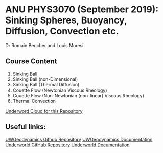 # ANU PHYS3070 (September 2019): Sinking Spheres, Buoyancy, Diffusion, Convection etc.

Dr Romain Beucher and Louis Moresi

## Course Content

1. Sinking Ball
1. Sinking Ball (non-Dimensional)
1. Sinking Ball (Thermal Diffusion)
1. Couette Flow (Newtonian Viscous Rheology)
1. Couette Flow (Non-Newtonian (non-linear) Viscous Rheology)
1. Thermal Convection

[Underword Cloud for this Repository](http://user.cloud.underworldcode.org/user-redirect/lab?gh_repo=Underworld-Geodynamics-Education/ANU_PHYS3070&gh_path=CourseContent)

## Useful links:

[UWGeodynamics Github Repository](https://github.com/underworldcode/UWGeodynamics)
[UWGeodynamics Documentation](https://uwgeodynamics.readthedocs.io/en/latest/)
[Underworld GitHub Repository](https://github.com/underworldcode/underworld2)
[Underworld Documentation](https://underworld2.readthedocs.io/en/latest/)
